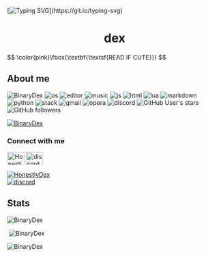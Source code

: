 [![Typing SVG](https://readme-typing-svg.herokuapp.com?color=C43CF7&lines=%3E+Hey!+I'm+Dex!;%3E+Web+Developer;%3E+Exploit+Developer;%3E+Contact+me+on+Discord!)](https://git.io/typing-svg)
<h1 align="center"><strong>dex</strong></h1>
$$
\color{pink}\fbox{\textbf{\textsf{READ IF CUTE}}}
$$
    
<h2>About me</h2>
<p align="left"> 
  <img src="https://komarev.com/ghpvc/?username=BinaryDex&label=Profile Visitors&color=be33d4&style=flat" alt="BinaryDex" /> 
  <img src="https://img.shields.io/badge/OS-macOS-lightgrey/?logo=apple" alt="os">
  <img src="https://img.shields.io/badge/Editor-VS%20Code-blue/?logo=visualstudiocode&logoColor=blue&color=blue" alt="editor">
  <img src="https://img.shields.io/badge/Listens%20to-Spotify-blue/?logo=spotify&logoColor=warning&color=1DB954" alt="music">
  <img src="https://img.shields.io/badge/Knows-JavaScript-blue/?logo=javascript&logoColor=warning&color=yellow" alt="js">
  <img src="https://img.shields.io/badge/Knows-HTML-blue/?logo=html5&logoColor=warning&color=orange" alt="html">
  <img src="https://img.shields.io/badge/Knows-Lua-blue/?logo=Lua&logoColor=warning&color=blue" alt="lua">
  <img src="https://img.shields.io/badge/Knows-MarkDown-FFF?logo=markdown" alt="markdown">
  <img src="https://img.shields.io/badge/Learning-Python-FFF?logo=python&warning&color=1f7a0c" alt="python">
  <img src="https://img.shields.io/badge/Uses-stackoverflow-blue/?logo=stackoverflow&logoColor=warning&color=ef8236" alt="stack">
  <img alt="gmail" src="https://img.shields.io/badge/Uses-Gmail-blue/?logo=gmail&logoColor=warning&color=red">
  <img alt="opera" src="https://img.shields.io/badge/Uses-OperaGX-blue/?logo=opera&logoColor=ff1b2d&color=ff1b2d">
  <img src="https://img.shields.io/badge/Uses-Discord-blue/?logo=discord&logoColor=warning&color=7289DA" alt="discord">
  <img alt="GitHub User's stars" src="https://img.shields.io/github/stars/BinaryDex?color=yellow&label=User%20Stars&logo=github&logoColor=yellow">
  <img alt="GitHub followers" src="https://img.shields.io/github/followers/BinaryDex?color=g&label=User%20Followers&logo=github">
</p>
<p align="left"> <a href="https://github.com/ryo-ma/github-profile-trophy"><img src="https://github-profile-trophy.vercel.app/?username=BinaryDex&theme=discord" alt="BinaryDex" /></a> </p>
    
<h3 align="left">Connect with me</h3>
<p align="left">
<a href="https://twitter.com/HonestlyDex" target="blank"><img align="center" src="https://raw.githubusercontent.com/rahuldkjain/github-profile-readme-generator/master/src/images/icons/Social/twitter.svg" alt="HonestlyDex" height="30" width="40" /></a>
<a href="https://discord.gg/yHmN8j3Hd5" target="blank"><img align="center" src="https://raw.githubusercontent.com/rahuldkjain/github-profile-readme-generator/master/src/images/icons/Social/discord.svg" alt="discord" height="30" width="40" /></a>
</p>
<p align="left"> <a href="https://twitter.com/HonestlyDex" target="blank"><img src="https://img.shields.io/twitter/follow/HonestlyDex?logo=twitter&style=for-the-badge" alt="HonestlyDex" /></a> <br>
<a href="https://discord.gg/yHmN8j3Hd5" target="blank"><img align="center" src="https://img.shields.io/discord/861444926213324800?label=Server&logo=discord&logoColor=white&style=for-the-badge" alt="discord"></a></p>


<h2 align="left">Stats</h2>

<p><img  src="https://github-readme-stats.vercel.app/api/top-langs?username=BinaryDex&show_icons=true&theme=dark&locale=en&langs_count=10&layout=compact" alt="BinaryDex" /></p>
<p>&nbsp;<img src="https://github-readme-stats.vercel.app/api?username=BinaryDex&show_icons=true&theme=dark&locale=en" alt="BinaryDex" /></p>
<p><img src="https://github-readme-streak-stats.herokuapp.com/?user=BinaryDex&theme=dark" alt="BinaryDex" /></p><br>
  </html>
